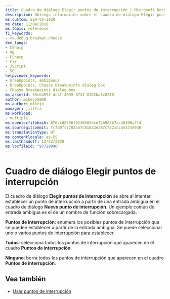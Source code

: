 ```yaml
---
title: Cuadro de diálogo Elegir puntos de interrupción | Microsoft Docs
description: Obtenga información sobre el cuadro de diálogo Elegir puntos de interrupción, el cual se abre al intentar establecer un punto de interrupción a partir de una entrada ambigua en el cuadro de diálogo Nuevo punto de interrupción en Visual Studio.
ms.custom: SEO-VS-2020
ms.date: 11/04/2016
ms.topic: reference
f1_keywords:
- vs.debug.breakpt.choose
dev_langs:
- CSharp
- VB
- FSharp
- C++
- JScript
- SQL
helpviewer_keywords:
- breakpoints, ambiguous
- breakpoints, Choose Breakpoints dialog box
- Choose Breakpoints dialog box
ms.assetid: 35cbd591-4c4f-4035-8731-8162ba1c8318
author: mikejo5000
ms.author: mikejo
manager: jillfra
ms.workload:
- multiple
ms.openlocfilehash: 876cc88756f6230585dce72b984b7ac40390a7f4
ms.sourcegitcommit: fcfd0fc7702a47c81832ea97cf721cca5173e930
ms.translationtype: HT
ms.contentlocale: es-ES
ms.lasthandoff: 12/22/2020
ms.locfileid: "97729046"
---
```

# <a name="choose-breakpoints-dialog-box"></a>Cuadro de diálogo Elegir puntos de interrupción
El cuadro de diálogo **Elegir puntos de interrupción** se abre al intentar establecer un punto de interrupción a partir de una entrada ambigua en el cuadro de diálogo **Nuevo punto de interrupción**. Un ejemplo común de entrada ambigua es el de un nombre de función sobrecargada.

 **Puntos de interrupción**: enumera los posibles puntos de interrupción que se pueden establecer a partir de la entrada ambigua. Se puede seleccionar uno o varios puntos de interrupción para establecer.

 **Todos**: selecciona todos los puntos de interrupción que aparecen en el cuadro **Puntos de interrupción**.

 **Ninguno**: borra todos los puntos de interrupción que aparecen en el cuadro **Puntos de interrupción**.

## <a name="see-also"></a>Vea también

- [Usar puntos de interrupción](../debugger/using-breakpoints.md)